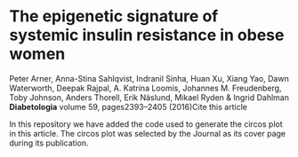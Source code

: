 # The epigenetic signature of systemic insulin resistance in obese women

Peter Arner, Anna-Stina Sahlqvist, Indranil Sinha, Huan Xu, Xiang Yao, Dawn Waterworth, Deepak Rajpal, A. Katrina Loomis, Johannes M. Freudenberg, Toby Johnson, Anders Thorell, Erik Näslund, Mikael Ryden & Ingrid Dahlman 
**Diabetologia** volume 59, pages2393–2405 (2016)Cite this article

In this repository we have added the code used to generate the circos plot in this article. The circos plot was selected by the Journal as its cover page during its publication.
